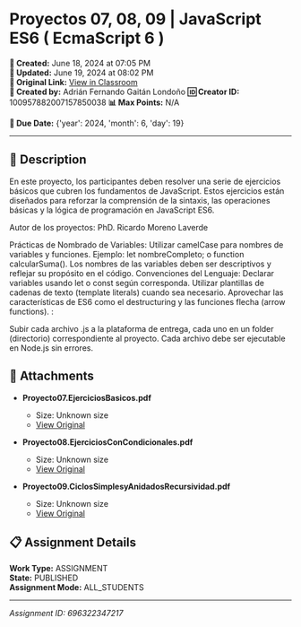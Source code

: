 # Proyectos 07, 08, 09 | JavaScript ES6 ( EcmaScript 6 )

**📅 Created:** June 18, 2024 at 07:05 PM  
**📅 Updated:** June 19, 2024 at 08:02 PM  
**🔗 Original Link:** [View in Classroom](https://classroom.google.com/c/Njk1MDgxNzAyMTIx/a/Njk2MzIyMzQ3MjE3/details)  
**👤 Created by:** Adrián Fernando Gaitán Londoño
**🆔 Creator ID:** 100957882007157850038
**📊 Max Points:** N/A  

**📅 Due Date:** {'year': 2024, 'month': 6, 'day': 19}

---

## 📝 Description

En este proyecto, los participantes deben resolver una serie de ejercicios básicos que cubren los fundamentos de JavaScript. Estos ejercicios están diseñados para reforzar la comprensión de la sintaxis, las operaciones básicas y la lógica de programación en JavaScript ES6.


Autor de los proyectos: PhD. Ricardo Moreno Laverde

Prácticas de Nombrado de Variables:
Utilizar camelCase para nombres de variables y funciones.
Ejemplo: let nombreCompleto; o function calcularSuma().
Los nombres de las variables deben ser descriptivos y reflejar su propósito en el código.
Convenciones del Lenguaje:
Declarar variables usando let o const según corresponda.
Utilizar plantillas de cadenas de texto (template literals) cuando sea necesario.
Aprovechar las características de ES6 como el destructuring y las funciones flecha (arrow functions).
:

Subir cada archivo .js a la plataforma de entrega, cada uno en un folder (directorio) correspondiente al proyecto.
Cada archivo debe ser ejecutable en Node.js sin errores.


## 📎 Attachments

- **Proyecto07.EjerciciosBasicos.pdf**
  - Size: Unknown size
  - [View Original](https://drive.google.com/file/d/1s6MOyHrkMl3VzpLWsb5XMWC0Fr7dUpOu/view?usp=drive_web)

- **Proyecto08.EjerciciosConCondicionales.pdf**
  - Size: Unknown size
  - [View Original](https://drive.google.com/file/d/1LNxfzV6t_8Hu90ZvkEyI75DPndX4nrKH/view?usp=drive_web)

- **Proyecto09.CiclosSimplesyAnidadosRecursividad.pdf**
  - Size: Unknown size
  - [View Original](https://drive.google.com/file/d/1PV4gGQY2kds4KA_sxacdCbqQ4l1ME7bP/view?usp=drive_web)



## 📋 Assignment Details

**Work Type:** ASSIGNMENT  
**State:** PUBLISHED  
**Assignment Mode:** ALL_STUDENTS

---

*Assignment ID: 696322347217*
